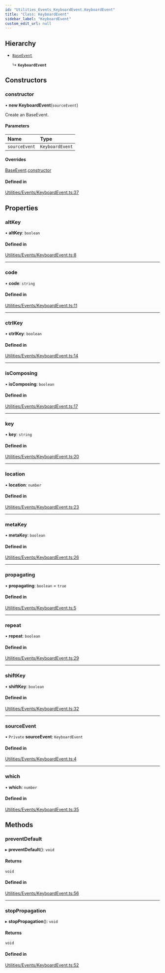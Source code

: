 ```yaml
---
id: "Utilities_Events_KeyboardEvent.KeyboardEvent"
title: "Class: KeyboardEvent"
sidebar_label: "KeyboardEvent"
custom_edit_url: null
---
```




## Hierarchy

- [`BaseEvent`](../Utilities_BaseEvent.BaseEvent)

  ↳ **`KeyboardEvent`**

## Constructors

### constructor

• **new KeyboardEvent**(`sourceEvent`)

Create an BaseEvent.

#### Parameters

| Name | Type |
| :------ | :------ |
| `sourceEvent` | `KeyboardEvent` |

#### Overrides

[BaseEvent](../Utilities_BaseEvent.BaseEvent).[constructor](../Utilities_BaseEvent.BaseEvent#constructor)

#### Defined in

[Utilities/Events/KeyboardEvent.ts:37](https://github.com/ZeaInc/zea-engine/blob/9080cb30e/src/Utilities/Events/KeyboardEvent.ts#L37)

## Properties

### altKey

• **altKey**: `boolean`

#### Defined in

[Utilities/Events/KeyboardEvent.ts:8](https://github.com/ZeaInc/zea-engine/blob/9080cb30e/src/Utilities/Events/KeyboardEvent.ts#L8)

___

### code

• **code**: `string`

#### Defined in

[Utilities/Events/KeyboardEvent.ts:11](https://github.com/ZeaInc/zea-engine/blob/9080cb30e/src/Utilities/Events/KeyboardEvent.ts#L11)

___

### ctrlKey

• **ctrlKey**: `boolean`

#### Defined in

[Utilities/Events/KeyboardEvent.ts:14](https://github.com/ZeaInc/zea-engine/blob/9080cb30e/src/Utilities/Events/KeyboardEvent.ts#L14)

___

### isComposing

• **isComposing**: `boolean`

#### Defined in

[Utilities/Events/KeyboardEvent.ts:17](https://github.com/ZeaInc/zea-engine/blob/9080cb30e/src/Utilities/Events/KeyboardEvent.ts#L17)

___

### key

• **key**: `string`

#### Defined in

[Utilities/Events/KeyboardEvent.ts:20](https://github.com/ZeaInc/zea-engine/blob/9080cb30e/src/Utilities/Events/KeyboardEvent.ts#L20)

___

### location

• **location**: `number`

#### Defined in

[Utilities/Events/KeyboardEvent.ts:23](https://github.com/ZeaInc/zea-engine/blob/9080cb30e/src/Utilities/Events/KeyboardEvent.ts#L23)

___

### metaKey

• **metaKey**: `boolean`

#### Defined in

[Utilities/Events/KeyboardEvent.ts:26](https://github.com/ZeaInc/zea-engine/blob/9080cb30e/src/Utilities/Events/KeyboardEvent.ts#L26)

___

### propagating

• **propagating**: `boolean` = `true`

#### Defined in

[Utilities/Events/KeyboardEvent.ts:5](https://github.com/ZeaInc/zea-engine/blob/9080cb30e/src/Utilities/Events/KeyboardEvent.ts#L5)

___

### repeat

• **repeat**: `boolean`

#### Defined in

[Utilities/Events/KeyboardEvent.ts:29](https://github.com/ZeaInc/zea-engine/blob/9080cb30e/src/Utilities/Events/KeyboardEvent.ts#L29)

___

### shiftKey

• **shiftKey**: `boolean`

#### Defined in

[Utilities/Events/KeyboardEvent.ts:32](https://github.com/ZeaInc/zea-engine/blob/9080cb30e/src/Utilities/Events/KeyboardEvent.ts#L32)

___

### sourceEvent

• `Private` **sourceEvent**: `KeyboardEvent`

#### Defined in

[Utilities/Events/KeyboardEvent.ts:4](https://github.com/ZeaInc/zea-engine/blob/9080cb30e/src/Utilities/Events/KeyboardEvent.ts#L4)

___

### which

• **which**: `number`

#### Defined in

[Utilities/Events/KeyboardEvent.ts:35](https://github.com/ZeaInc/zea-engine/blob/9080cb30e/src/Utilities/Events/KeyboardEvent.ts#L35)

## Methods

### preventDefault

▸ **preventDefault**(): `void`

#### Returns

`void`

#### Defined in

[Utilities/Events/KeyboardEvent.ts:56](https://github.com/ZeaInc/zea-engine/blob/9080cb30e/src/Utilities/Events/KeyboardEvent.ts#L56)

___

### stopPropagation

▸ **stopPropagation**(): `void`

#### Returns

`void`

#### Defined in

[Utilities/Events/KeyboardEvent.ts:52](https://github.com/ZeaInc/zea-engine/blob/9080cb30e/src/Utilities/Events/KeyboardEvent.ts#L52)

